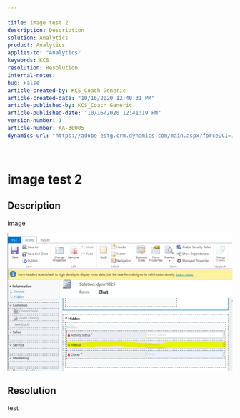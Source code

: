 ```yaml
---

title: image test 2  
description: Description  
solution: Analytics  
product: Analytics  
applies-to: "Analytics"  
keywords: KCS  
resolution: Resolution  
internal-notes:   
bug: False  
article-created-by: KCS_Coach Generic  
article-created-date: "10/16/2020 12:40:31 PM"  
article-published-by: KCS_Coach Generic  
article-published-date: "10/16/2020 12:41:19 PM"  
version-number: 1  
article-number: KA-30905  
dynamics-url: "https://adobe-estg.crm.dynamics.com/main.aspx?forceUCI=1&pagetype=entityrecord&etn=knowledgearticle&id=304d95c5-ac0f-eb11-a813-002248049f6d"

---
```


# image test 2

## Description

image

![](assets/___27488edd-ac0f-eb11-a813-002248049f6d___.png)

## Resolution

test
